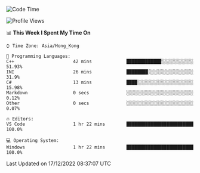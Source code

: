 <!--START_SECTION:waka-->
![Code Time](http://img.shields.io/badge/Code%20Time-27%20hrs%2044%20mins-blue)

![Profile Views](http://img.shields.io/badge/Profile%20Views-0-blue)

📊 **This Week I Spent My Time On** 

```text
⌚︎ Time Zone: Asia/Hong_Kong

💬 Programming Languages: 
C++                      42 mins             █████████████░░░░░░░░░░░░   51.93% 
INI                      26 mins             ████████░░░░░░░░░░░░░░░░░   31.9% 
C#                       13 mins             ████░░░░░░░░░░░░░░░░░░░░░   15.98% 
Markdown                 0 secs              ░░░░░░░░░░░░░░░░░░░░░░░░░   0.12% 
Other                    0 secs              ░░░░░░░░░░░░░░░░░░░░░░░░░   0.07%

🔥 Editors: 
VS Code                  1 hr 22 mins        █████████████████████████   100.0%

💻 Operating System: 
Windows                  1 hr 22 mins        █████████████████████████   100.0%

```


 Last Updated on 17/12/2022 08:37:07 UTC
<!--END_SECTION:waka-->
